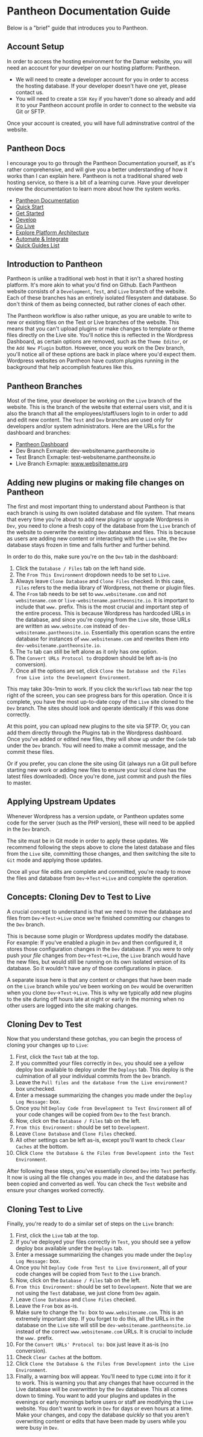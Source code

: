 # Pantheon Documentation Guide

Below is a "brief" guide that introduces you to Pantheon.

## Account Setup

In order to access the hosting environment for the Damar website, you will need an account for your develper on our hosting platform: Pantheon.

- We will need to create a developer account for you in order to access the hosting database. If your developer doesn't have one yet, please contact us.
- You will need to create a `SSH Key` if you haven't done so already and add it to your Pantheon account profile in order to connect to the website via Git or SFTP.

Once your account is created, you will have full adminstrative control of the website.

## Pantheon Docs

I encourage you to go through the Pantheon Documentation yourself, as it's rather comprehensive, and will give you a better understanding of how it works than I can explain here. Pantheon is not a traditional shared web hosting service, so there is a bit of a learning curve. Have your developer review the documentation to learn more about how the system works.

- [Pantheon Documentation](https://pantheon.io/docs/)
- [Quick Start](https://pantheon.io/docs/guides/quickstart/)
- [Get Started](https://pantheon.io/docs/get-started/)
- [Develop](https://pantheon.io/docs/develop/)
- [Go Live](https://pantheon.io/docs/go-live/)
- [Explore Platform Architecture](https://pantheon.io/docs/platform/)
- [Automate & Integrate](https://pantheon.io/docs/automate/)
- [Quick Guides List](https://pantheon.io/docs/guides/)

## Introduction to Pantheon

Pantheon is unlike a traditional web host in that it isn't a shared hosting platform. It's more akin to what you'd find on Github. Each Pantheon website consists of a `Development`, `Test`, and `Live` branch of the website. Each of these branches has an entirely isolated filesystem and database. So don't think of them as being connected, but rather clones of each other.

The Pantheon workflow is also rather unique, as you are unable to write to new or existing files on the Test or Live branches of the website. This means that you can't upload plugins or make changes to template or theme files directly on the Live site. You'll notice this is reflected in the Wordpress Dashboard, as certain options are removed, such as the `Theme Editor`, or the `Add New Plugin` button. However, once you work on the Dev branch, you'll notice all of these options are back in place where you'd expect them. Wordpress websites on Pantheon have custom plugins running in the background that help accomplish features like this.

## Pantheon Branches

Most of the time, your developer be working on the `Live` branch of the website. This is the branch of the website that external users visit, and it is also the branch that all the employees/staff/users login to in order to add and edit new content. The `Test` and `Dev` branches are used only for developers and/or system administrators. Here are the URLs for the dashboard and branches:

- [Pantheon Dashboard](http://dev-websitename.pantheonsite.io/)
- Dev Branch Exmaple: dev-websitename.pantheonsite.io
- Test Branch Exmaple: test-websitename.pantheonsite.io
- Live Branch Exmaple: www.websitename.org

## Adding new plugins or making file changes on Pantheon

The first and most important thing to understand about Pantheon is that each branch is using its own isolated database and file system. That means that every time you're about to add new plugins or upgrade Wordpress in `Dev`, you need to clone a fresh copy of the database from the `Live` branch of the website to overwrite the existing `Dev` database and files. This is because as users are adding new content or interacting with the `Live` site, the `Dev` database stays frozen in time and falls further and further behind.

In order to do this, make sure you're on the `Dev` tab in the dashboard:

1. Click the `Database / Files` tab on the left hand side.
2. The `From This Environment` dropdown needs to be set to `Live`.
3. Always leave `Clone Database` and `Clone Files` checked. In this case, `Files` refers to the media library of Wordpress, not theme or plugin files.
4. The `From` tab needs to be set to `www.websitename.com` and not `websitename.com` or `live-websitename.pantheonsite.io`. It is important to include that `www.` prefix. This is the most crucial and important step of the entire process. This is because Wordpress has hardcoded URLs in the database, and since you're copying from the `Live` site, those URLs are written as `www.website.com` instead of `dev-websitename.pantheonsite.io`. Essentially this operation scans the entire database for instances of `www.websitename.com` and rewrites them into `dev-websitename.pantheonsite.io`.
5. The `To` tab can still be left alone as it only has one option.
6. The `Convert URLs Protocol to` dropdown should be left as-is (no conversion).
7. Once all the options are set, click `Clone the Database and the Files from Live into the Development Environment`.

This may take 30s-1min to work. If you click the `Workflows` tab near the top right of the screen, you can see progress bars for this operation. Once it is complete, you have the most up-to-date copy of the `Live` site cloned to the `Dev` branch. The sites should look and operate identically if this was done correctly.

At this point, you can upload new plugins to the site via SFTP. Or, you can add them directly through the Plugins tab in the Wordpress dashboard. Once you've added or edited new files, they will show up under the `Code` tab under the `Dev` branch. You will need to make a commit message, and the commit these files.

Or if you prefer, you can clone the site using Git (always run a Git pull before starting new work or adding new files to ensure your local clone has the latest files downloaded). Once you're done, just commit and push the files to master.

## Applying Upstream Updates

Whenever Wordpress has a version update, or Pantheon updates some code for the server (such as the PHP version), these will need to be applied in the `Dev` branch.

The site must be in Git mode in order to apply these updates. We recommend following the steps above to clone the latest database and files from the `Live` site, committing those changes, and then switching the site to `Git` mode and applying those updates.

Once all your file edits are complete and committed, you're ready to move the files and database from `Dev`->`Test`->`Live` and complete the operation.

## Concepts: Cloning Dev to Test to Live

A crucial concept to understand is that we need to move the database and files from `Dev`->`Test`->`Live` once we're finished committing our changes to the `Dev` branch.

This is because some plugin or Wordpress updates modify the database. For example: If you've enabled a plugin in `Dev` and then configured it, it stores those configuration changes in the `Dev` database. If you were to only push your _file_ changes from `Dev`->`Test`->`Live`, the `Live` branch would have the new files, but would still be running on its own isolated version of its database. So it wouldn't have any of those configurations in place.

A separate issue here is that any content or changes that have been made on the `Live` branch while you've been working on `Dev` would be overwritten when you clone `Dev`->`Test`->`Live`. This is why we typically add new plugins to the site during off hours late at night or early in the morning when no other users are logged into the site making changes.

## Cloning Dev to Test

Now that you understand these gotchas, you can begin the process of cloning your changes up to `Live`:

1. First, click the `Test` tab at the top.
2. If you committed your files correctly in `Dev`, you should see a yellow deploy box available to deploy under the `Deploys` tab. This deploy is the culmination of all your individual commits from the `Dev` branch.
3. Leave the `Pull files and the database from the Live environment?` box unchecked.
4. Enter a message summarizing the changes you made under the `Deploy Log Message:` box.
5. Once you hit `Deploy Code from Development to Test Environment` all of your code changes will be copied from `Dev` to the `Test` branch.
6. Now, click on the `Database / Files` tab on the left.
7. `From this Environment:` should be set to `Development`.
8. Leave `Clone Database` and `Clone Files` checked.
9. All other settings can be left as-is, except you'll want to check `Clear Caches` at the bottom.
10. Click `Clone the Database & the Files from Development into the Test Environment`.

After following these steps, you've essentially cloned `Dev` into `Test` perfectly. It now is using all the file changes you made in `Dev`, and the database has been copied and converted as well. You can check the `Test` website and ensure your changes worked correctly.

## Cloning Test to Live

Finally, you're ready to do a similar set of steps on the `Live` branch:

1. First, click the `Live` tab at the top.
2. If you've deployed your files correctly in `Test`, you should see a yellow deploy box available under the `Deploys` tab.
3. Enter a message summarizing the changes you made under the `Deploy Log Message:` box.
4. Once you hit `Deploy Code from Test to Live Environment`, all of your code changes will be copied from `Test` to the `Live` branch.
5. Now, click on the `Database / Files` tab on the left.
6. `From this Environment:` should be set to `Development`. Note that we are not using the `Test` database, we just clone from `Dev` again.
7. Leave `Clone Database` and `Clone Files` checked.
8. Leave the `From` box as-is.
9. Make sure to change the `To:` box to `www.websitename.com`. This is an extremely important step. If you forget to do this, all the URLs in the database on the `Live` site will still be `dev-websitename.pantheonsite.io` instead of the correct `www.websitename.com` URLs. It is crucial to include the `www.` prefix.
10. For the `Convert URLs' Protocol to:` box just leave it as-is (no conversion).
11. Check `Clear Caches` at the bottom.
12. Click `Clone the Database & the Files from Development into the Live Environment`.
13. Finally, a warning box will appear. You'll need to type `CLONE` into it for it to work. This is warning you that any changes that have occurred in the Live database will be _overwritten_ by the `Dev` database. This all comes down to timing. You want to add your plugins and updates in the evenings or early mornings before users or staff are modifying the `Live` website. You don't want to work in `Dev` for days or even hours at a time. Make your changes, and copy the database _quickly_ so that you aren't overwriting content or edits that have been made by users while you were busy in `Dev`.
